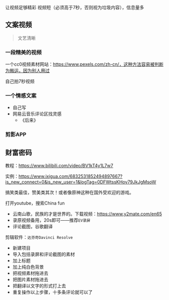 让视频足够精彩
视频短（必须高于7秒，否则视为垃圾内容），信息量多





## 文案视频

> 文艺清晰

### 一段精美的视频

一个cc0视频素材网站：https://www.pexels.com/zh-cn/，这种方法容易被判断为搬运，因为别人用过

自己拍7秒视频

### 一个情感文案

- 自己写
- 网易云音乐评论区找灵感
  - 《后来》

### 剪影APP





## 财富密码

教程：https://www.bilibili.com/video/BV1kT4y1L7w7

实例：https://www.ixigua.com/6832531852494897667?is_new_connect=0&is_new_user=1&logTag=0DFWtssKHov79JkJgMsoW

搞笑类最佳，赞美类其次！或者像原神这种在国外受欢迎的游戏。

打开youtube，搜索China fun

- 云南山歌，民族的才是世界的。下载视频：https://www.y2mate.com/en65
- 录原视频备用，20s即可——推荐`EV录屏`
- 评论截图，谷歌翻译

剪辑软件：`达芬奇Davinci Resolve`

- 新建项目
- 导入包括录屏和评论截图的素材
- 加上标题
- 加上纯白色背景
- 把视频素材拖进去
- 把图片素材拖进去
- 把翻译以文字的形式打上去
- 重复操作以上步骤，十多条评论就可以了